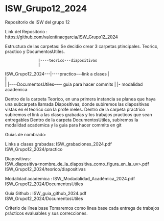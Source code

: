 # ISW_Grupo12_2024
Repositorio de ISW del grupo 12 


Link del Repositorio : https://github.com/valentinacgarcia/ISW_Grupo12_2024

Estructura de las carpetas: Se decidio crear 3 carpetas ptincipales. Teorico, practico y DocumentosUtiles.

                   |----teorico---diapositivas
                   |
ISW_Grupo12_2024---|----practico---link a clases
                   |            
		   |		
                   |
                   |----DocumentosUtiles---- guia para hacer commits
                                       	|
                                        |- modalidad academica
 
Dentro de la carpeta Teorico, en una primera instancia se planea que haya una subcarpeta llamada Diapositivas, donde subiremos las diapositivas vistas en el teorico con la profe meles.
Dentro de la carpeta practrico subiremos el link a las clases grabadas y los trabajos practicos que sean entregables
Dentro de la carpeta DocumentosUtiles, subiremos la modalidad academica y la guia para hacer commits en git

Guias de nombrado:

Links a clases grabadas:  ISW_grabaciones_2024.pdf	ISW_Grupo12_2024/practico

Diapositivas:  ISW_diapositiva<nombre_de_la_diapositiva_como_figura_en_la_uv>.pdf    ISW_Grupo12_2024/teorico/diapositivas

Modalidad academica : ISW_Modadalidad_Académica_2024.pdf   ISW_Grupo12_2024/DocumentosUtiles

Guia Github : ISW_guia_github_2024.pdf    ISW_Grupo12_2024/DocumentosUtiles

Criterio de línea base
Tomaremos como línea base cada entrega de trabajos prácticos evaluables y sus correcciones.
